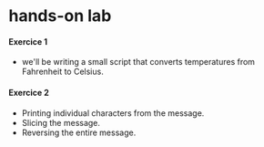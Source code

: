 # hands-on lab

#### Exercice 1

* we'll be writing a small script that converts temperatures from     Fahrenheit to Celsius. 
#### Exercice 2

* Printing individual characters from the message.
* Slicing the message.
* Reversing the entire message.

